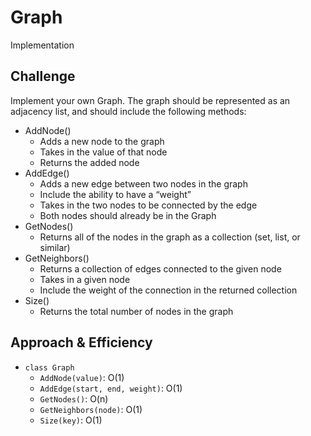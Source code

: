 # Graph
Implementation

## Challenge
Implement your own Graph. The graph should be represented as an adjacency list, and should include the following methods:

* AddNode()
   * Adds a new node to the graph
   * Takes in the value of that node
   * Returns the added node
* AddEdge()
   * Adds a new edge between two nodes in the graph
   * Include the ability to have a “weight”
   * Takes in the two nodes to be connected by the edge
   * Both nodes should already be in the Graph
* GetNodes()
   * Returns all of the nodes in the graph as a collection (set, list, or similar)
* GetNeighbors()
   * Returns a collection of edges connected to the given node
   * Takes in a given node
   * Include the weight of the connection in the returned collection
* Size()
   * Returns the total number of nodes in the graph

## Approach & Efficiency
* `class Graph`
    * `AddNode(value)`: O(1)
    * `AddEdge(start, end, weight)`: O(1)
    * `GetNodes()`: O(n)
    * `GetNeighbors(node)`: O(1)
    * `Size(key)`: O(1)
